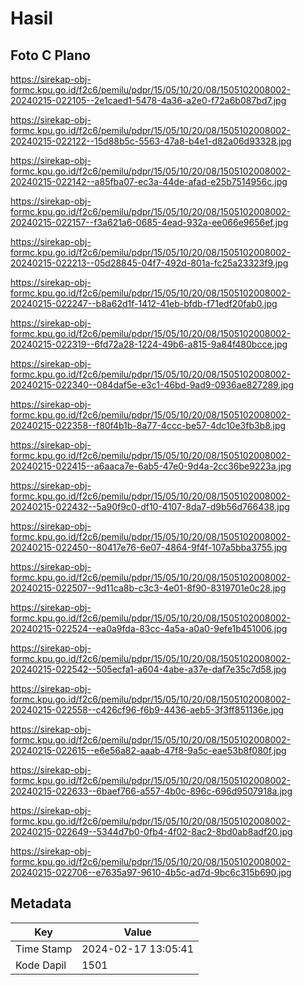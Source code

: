 # Hasil

## Foto C Plano

https://sirekap-obj-formc.kpu.go.id/f2c6/pemilu/pdpr/15/05/10/20/08/1505102008002-20240215-022105--2e1caed1-5478-4a36-a2e0-f72a6b087bd7.jpg

https://sirekap-obj-formc.kpu.go.id/f2c6/pemilu/pdpr/15/05/10/20/08/1505102008002-20240215-022122--15d88b5c-5563-47a8-b4e1-d82a06d93328.jpg

https://sirekap-obj-formc.kpu.go.id/f2c6/pemilu/pdpr/15/05/10/20/08/1505102008002-20240215-022142--a85fba07-ec3a-44de-afad-e25b7514956c.jpg

https://sirekap-obj-formc.kpu.go.id/f2c6/pemilu/pdpr/15/05/10/20/08/1505102008002-20240215-022157--f3a621a6-0685-4ead-932a-ee066e9656ef.jpg

https://sirekap-obj-formc.kpu.go.id/f2c6/pemilu/pdpr/15/05/10/20/08/1505102008002-20240215-022213--05d28845-04f7-492d-801a-fc25a23323f9.jpg

https://sirekap-obj-formc.kpu.go.id/f2c6/pemilu/pdpr/15/05/10/20/08/1505102008002-20240215-022247--b8a62d1f-1412-41eb-bfdb-f71edf20fab0.jpg

https://sirekap-obj-formc.kpu.go.id/f2c6/pemilu/pdpr/15/05/10/20/08/1505102008002-20240215-022319--6fd72a28-1224-49b6-a815-9a84f480bcce.jpg

https://sirekap-obj-formc.kpu.go.id/f2c6/pemilu/pdpr/15/05/10/20/08/1505102008002-20240215-022340--084daf5e-e3c1-46bd-9ad9-0936ae827289.jpg

https://sirekap-obj-formc.kpu.go.id/f2c6/pemilu/pdpr/15/05/10/20/08/1505102008002-20240215-022358--f80f4b1b-8a77-4ccc-be57-4dc10e3fb3b8.jpg

https://sirekap-obj-formc.kpu.go.id/f2c6/pemilu/pdpr/15/05/10/20/08/1505102008002-20240215-022415--a6aaca7e-6ab5-47e0-9d4a-2cc36be9223a.jpg

https://sirekap-obj-formc.kpu.go.id/f2c6/pemilu/pdpr/15/05/10/20/08/1505102008002-20240215-022432--5a90f9c0-df10-4107-8da7-d9b56d766438.jpg

https://sirekap-obj-formc.kpu.go.id/f2c6/pemilu/pdpr/15/05/10/20/08/1505102008002-20240215-022450--80417e76-6e07-4864-9f4f-107a5bba3755.jpg

https://sirekap-obj-formc.kpu.go.id/f2c6/pemilu/pdpr/15/05/10/20/08/1505102008002-20240215-022507--9d11ca8b-c3c3-4e01-8f90-8319701e0c28.jpg

https://sirekap-obj-formc.kpu.go.id/f2c6/pemilu/pdpr/15/05/10/20/08/1505102008002-20240215-022524--ea0a9fda-83cc-4a5a-a0a0-9efe1b451006.jpg

https://sirekap-obj-formc.kpu.go.id/f2c6/pemilu/pdpr/15/05/10/20/08/1505102008002-20240215-022542--505ecfa1-a604-4abe-a37e-daf7e35c7d58.jpg

https://sirekap-obj-formc.kpu.go.id/f2c6/pemilu/pdpr/15/05/10/20/08/1505102008002-20240215-022558--c426cf96-f6b9-4436-aeb5-3f3ff851136e.jpg

https://sirekap-obj-formc.kpu.go.id/f2c6/pemilu/pdpr/15/05/10/20/08/1505102008002-20240215-022615--e6e56a82-aaab-47f8-9a5c-eae53b8f080f.jpg

https://sirekap-obj-formc.kpu.go.id/f2c6/pemilu/pdpr/15/05/10/20/08/1505102008002-20240215-022633--6baef766-a557-4b0c-896c-696d9507918a.jpg

https://sirekap-obj-formc.kpu.go.id/f2c6/pemilu/pdpr/15/05/10/20/08/1505102008002-20240215-022649--5344d7b0-0fb4-4f02-8ac2-8bd0ab8adf20.jpg

https://sirekap-obj-formc.kpu.go.id/f2c6/pemilu/pdpr/15/05/10/20/08/1505102008002-20240215-022706--e7635a97-9610-4b5c-ad7d-9bc6c315b690.jpg


## Metadata

| Key        | Value               |
| ---------- | ------------------- |
| Time Stamp | 2024-02-17 13:05:41 |
| Kode Dapil | 1501                |




